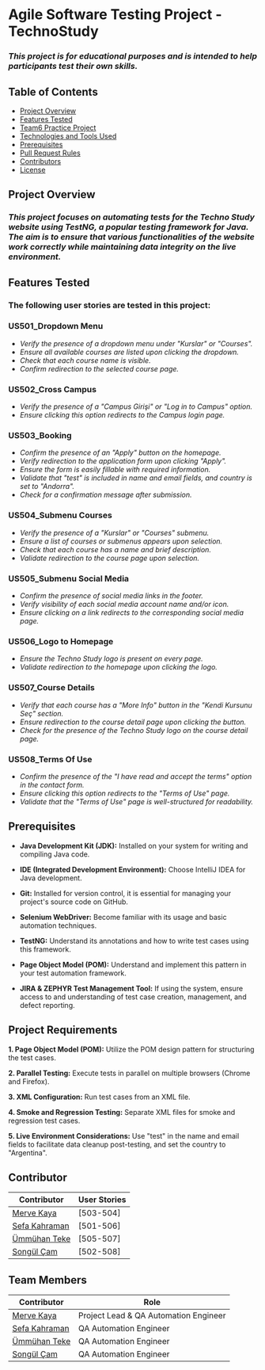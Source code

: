 # Agile Software Testing Project - TechnoStudy
### *This project is for educational purposes and is intended to help participants test their own skills.*

## Table of Contents
- [Project Overview](#project-overview)
- [Features Tested](#features-tested)
- [Team6 Practice Project](#team6-practice-project)
- [Technologies and Tools Used](#technologies-and-tools-used)
- [Prerequisites](#prerequisites)
- [Pull Request Rules](#pull-request-rules)
- [Contributors](#contributors)
- [License](#license)

## Project Overview

### *This project focuses on automating tests for the Techno Study website using TestNG, a popular testing framework for Java. The aim is to ensure that various functionalities of the website work correctly while maintaining data integrity on the live environment.*

## Features Tested
### The following user stories are tested in this project:

### US501_Dropdown Menu

* *Verify the presence of a dropdown menu under "Kurslar" or "Courses".*
* *Ensure all available courses are listed upon clicking the dropdown.*
* *Check that each course name is visible.*
* *Confirm redirection to the selected course page.*

### US502_Cross Campus

* *Verify the presence of a "Campus Girişi" or "Log in to Campus" option.*
* *Ensure clicking this option redirects to the Campus login page.*

### US503_Booking

* *Confirm the presence of an "Apply" button on the homepage.*
* *Verify redirection to the application form upon clicking "Apply".*
* *Ensure the form is easily fillable with required information.*
* *Validate that "test" is included in name and email fields, and country is set to "Andorra".*
* *Check for a confirmation message after submission.*

### US504_Submenu Courses

* *Verify the presence of a "Kurslar" or "Courses" submenu.*
* *Ensure a list of courses or submenus appears upon selection.*
* *Check that each course has a name and brief description.*
* *Validate redirection to the course page upon selection.*

### US505_Submenu Social Media

* *Confirm the presence of social media links in the footer.*
* *Verify visibility of each social media account name and/or icon.*
* *Ensure clicking on a link redirects to the corresponding social media page.*

### US506_Logo to Homepage

* *Ensure the Techno Study logo is present on every page.*
* *Validate redirection to the homepage upon clicking the logo.*

### US507_Course Details

* *Verify that each course has a "More Info" button in the "Kendi Kursunu Seç" section.*
* *Ensure redirection to the course detail page upon clicking the button.*
* *Check for the presence of the Techno Study logo on the course detail page.*

### US508_Terms Of Use

* *Confirm the presence of the "I have read and accept the terms" option in the contact form.*
* *Ensure clicking this option redirects to the "Terms of Use" page.*
* *Validate that the "Terms of Use" page is well-structured for readability.*

## Prerequisites

- **Java Development Kit (JDK):** Installed on your system for writing and compiling Java code.

- **IDE (Integrated Development Environment):** Choose IntelliJ IDEA for Java development.

- **Git:** Installed for version control, it is essential for managing your project's source code on GitHub.

- **Selenium WebDriver:** Become familiar with its usage and basic automation techniques.

- **TestNG:** Understand its annotations and how to write test cases using this framework.

- **Page Object Model (POM):** Understand and implement this pattern in your test automation framework.

- **JIRA & ZEPHYR Test Management Tool:** If using the system, ensure access to and understanding of test case creation, management, and defect reporting.


## Project Requirements

**1. Page Object Model (POM):** Utilize the POM design pattern for structuring the test cases.

**2. Parallel Testing:** Execute tests in parallel on multiple browsers (Chrome and Firefox).

**3. XML Configuration:** Run test cases from an XML file.

**4. Smoke and Regression Testing:** Separate XML files for smoke and regression test cases.

**5. Live Environment Considerations:** Use "test" in the name and email fields to facilitate data cleanup post-testing, and set the country to "Argentina".

## Contributor  
  
| Contributor                                               | User Stories                          |
|-----------------------------------------------------------|---------------------------------------|
| [Merve Kaya](https://github.com/kayyamervee)              | [503-504]                             |
| [Sefa Kahraman](https://github.com/SefaKahramann)         | [501-506]                             |
| [Ümmühan Teke](https://github.com/UmmuhanTeke)            | [505-507]                             |
| [Songül Çam](https://github.com/songulcam)                | [502-508]                             |


## Team Members
  
| Contributor                                               | Role                                  |
|-----------------------------------------------------------|---------------------------------------|
| [Merve Kaya](https://github.com/kayyamervee)              | Project Lead & QA Automation Engineer |
| [Sefa Kahraman](https://github.com/SefaKahramann)         | QA Automation Engineer                |
| [Ümmühan Teke](https://github.com/UmmuhanTeke)            | QA Automation Engineer                |
| [Songül Çam](https://github.com/songulcam)                | QA Automation Engineer                |


